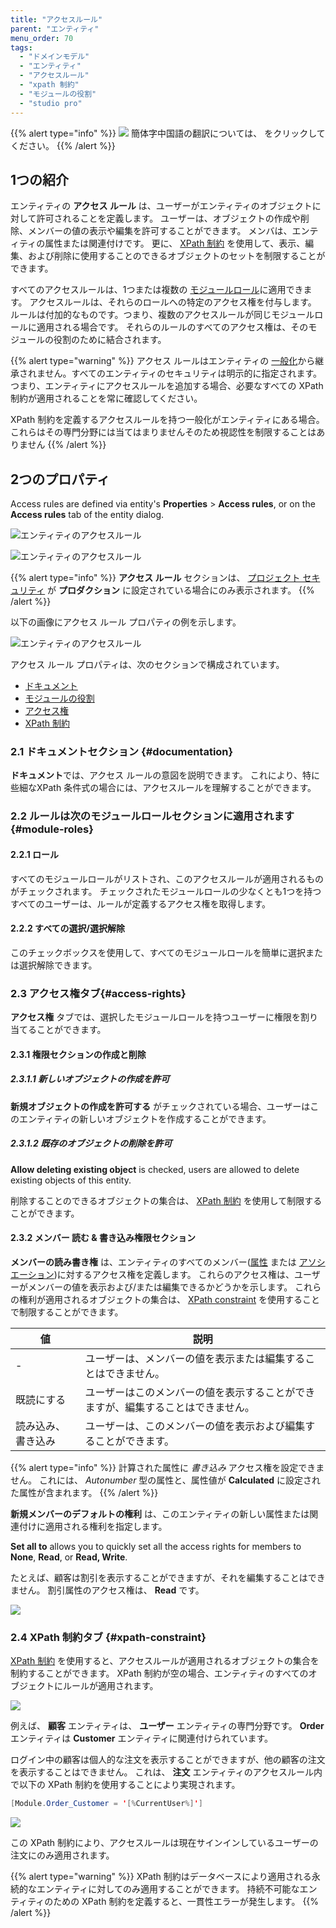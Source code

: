 ```yaml
---
title: "アクセスルール"
parent: "エンティティ"
menu_order: 70
tags:
  - "ドメインモデル"
  - "エンティティ"
  - "アクセスルール"
  - "xpath 制約"
  - "モジュールの役割"
  - "studio pro"
---
```


{{% alert type="info" %}}
<img src="attachments/chinese-translation/china.png" style="display: inline-block; margin: 0" /> 簡体字中国語の翻訳については、 [<unk> <unk> <unk>](https://cdn.mendix.tencent-cloud.com/documentation/refguide8/access-rules.pdf) をクリックしてください。
{{% /alert %}}

## 1つの紹介

エンティティの **アクセス ルール** は、ユーザーがエンティティのオブジェクトに対して許可されることを定義します。 ユーザーは、オブジェクトの作成や削除、メンバーの値の表示や編集を許可することができます。 メンバは、エンティティの属性または関連付けです。 更に、 [XPath 制約](xpath-constraints) を使用して、表示、編集、および削除に使用することのできるオブジェクトのセットを制限することができます。

すべてのアクセスルールは、1つまたは複数の [モジュールロール](module-security#module-role)に適用できます。 アクセスルールは、それらのロールへの特定のアクセス権を付与します。 ルールは付加的なものです。つまり、複数のアクセスルールが同じモジュールロールに適用される場合です。 それらのルールのすべてのアクセス権は、そのモジュールの役割のために結合されます。

{{% alert type="warning" %}}
アクセス ルールはエンティティの [一般化](entities#generalization)から継承されません。すべてのエンティティのセキュリティは明示的に指定されます。 つまり、エンティティにアクセスルールを追加する場合、必要なすべての XPath 制約が適用されることを常に確認してください。

XPath 制約を定義するアクセスルールを持つ一般化がエンティティにある場合。 これらはその専門分野には当てはまりませんそのため視認性を制限することはありません
{{% /alert %}}


## 2つのプロパティ

Access rules are defined via entity's **Properties** > **Access rules**, or on the **Access rules** tab of the entity dialog.

![エンティティのアクセスルール](attachments/domain-model/access-rules-section.png)

![エンティティのアクセスルール](attachments/domain-model/access-rules-tab.png)

{{% alert type="info" %}}
**アクセス ルール** セクションは、 [プロジェクト セキュリティ](project-security) が **プロダクション** に設定されている場合にのみ表示されます。
{{% /alert %}}

以下の画像にアクセス ルール プロパティの例を示します。

![エンティティのアクセスルール](attachments/domain-model/access-rules-properties.png)

アクセス ルール プロパティは、次のセクションで構成されています。

* [ドキュメント](#documentation)
* [モジュールの役割](#module-roles)
* [アクセス権](#access-rights)
* [XPath 制約](#xpath-constraint)

### 2.1 ドキュメントセクション {#documentation}

**ドキュメント**では、アクセス ルールの意図を説明できます。 これにより、特に些細なXPath 条件式の場合には、アクセスルールを理解することができます。

### 2.2 ルールは次のモジュールロールセクションに適用されます {#module-roles}

#### 2.2.1 ロール

すべてのモジュールロールがリストされ、このアクセスルールが適用されるものがチェックされます。 チェックされたモジュールロールの少なくとも1つを持つすべてのユーザーは、ルールが定義するアクセス権を取得します。

#### 2.2.2 すべての選択/選択解除

このチェックボックスを使用して、すべてのモジュールロールを簡単に選択または選択解除できます。

### 2.3 アクセス権タブ{#access-rights}

**アクセス権** タブでは、選択したモジュールロールを持つユーザーに権限を割り当てることができます。

#### 2.3.1 権限セクションの作成と削除

##### 2.3.1.1 新しいオブジェクトの作成を許可

**新規オブジェクトの作成を許可する** がチェックされている場合、ユーザーはこのエンティティの新しいオブジェクトを作成することができます。

##### 2.3.1.2 既存のオブジェクトの削除を許可

**Allow deleting existing object** is checked, users are allowed to delete existing objects of this entity.

削除することのできるオブジェクトの集合は、 [XPath 制約](#xpath-constraint) を使用して制限することができます。

#### 2.3.2 メンバー 読む & 書き込み権限セクション

**メンバーの読み書き権** は、エンティティのすべてのメンバー([属性](attributes) または [アソシエーション](associations))に対するアクセス権を定義します。 これらのアクセス権は、ユーザーがメンバーの値を表示および/または編集できるかどうかを示します。 これらの権利が適用されるオブジェクトの集合は、 [XPath constraint](#xpath-constraint) を使用することで制限することができます。

| 値         | 説明                                       |
| --------- | ---------------------------------------- |
| -         | ユーザーは、メンバーの値を表示または編集することはできません。          |
| 既読にする     | ユーザーはこのメンバーの値を表示することができますが、編集することはできません。 |
| 読み込み、書き込み | ユーザーは、このメンバーの値を表示および編集することができます。         |

{{% alert type="info" %}}
計算された属性に *書き込み* アクセス権を設定できません。 これには、 *Autonumber* 型の属性と、属性値が **Calculated** に設定された属性が含まれます。
{{% /alert %}}

**新規メンバーのデフォルトの権利** は、このエンティティの新しい属性または関連付けに適用される権利を指定します。

**Set all to** allows you to quickly set all the access rights for members to **None**, **Read**, or **Read, Write**.

たとえば、顧客は割引を表示することができますが、それを編集することはできません。 割引属性のアクセス権は、 **Read** です。

![](attachments/domain-model/access-rule-discount-read.png)

### 2.4 XPath 制約タブ {#xpath-constraint}

[XPath 制約](xpath-constraints) を使用すると、アクセスルールが適用されるオブジェクトの集合を制約することができます。 XPath 制約が空の場合、エンティティのすべてのオブジェクトにルールが適用されます。

![](attachments/domain-model/access-rule-xpath-tab.png)

例えば、 **顧客** エンティティは、 **ユーザー** エンティティの専門分野です。 **Order** エンティティは **Customer** エンティティに関連付けられています。

ログイン中の顧客は個人的な注文を表示することができますが、他の顧客の注文を表示することはできません。 これは、 **注文** エンティティのアクセスルール内で以下の XPath 制約を使用することにより実現されます。

```java
[Module.Order_Customer = '[%CurrentUser%]']
```

![](attachments/domain-model/access-rule-order-xpath.png)

この XPath 制約により、アクセスルールは現在サインインしているユーザーの注文にのみ適用されます。

{{% alert type="warning" %}}
XPath 制約はデータベースにより適用される永続的なエンティティに対してのみ適用することができます。 持続不可能なエンティティのための XPath 制約を定義すると、一貫性エラーが発生します。
{{% /alert %}}
